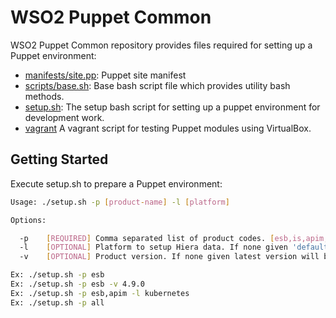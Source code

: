 # WSO2 Puppet Common

WSO2 Puppet Common repository provides files required for setting up a Puppet environment:

- [manifests/site.pp](manifests/site.pp): Puppet site manifest
- [scripts/base.sh](scripts/base.sh): Base bash script file which provides utility bash methods.
- [setup.sh](setup.sh): The setup bash script for setting up a puppet environment for development work.
- [vagrant](vagrant) A vagrant script for testing Puppet modules using VirtualBox.

## Getting Started

Execute setup.sh to prepare a Puppet environment:

```bash
Usage: ./setup.sh -p [product-name] -l [platform]

Options:

  -p	[REQUIRED] Comma separated list of product codes. [esb,is,apim,das][all]
  -l	[OPTIONAL] Platform to setup Hiera data. If none given 'default' platform will be taken
  -v	[OPTIONAL] Product version. If none given latest version will be taken. Multiple products not supported.

Ex: ./setup.sh -p esb
Ex: ./setup.sh -p esb -v 4.9.0
Ex: ./setup.sh -p esb,apim -l kubernetes
Ex: ./setup.sh -p all
```
